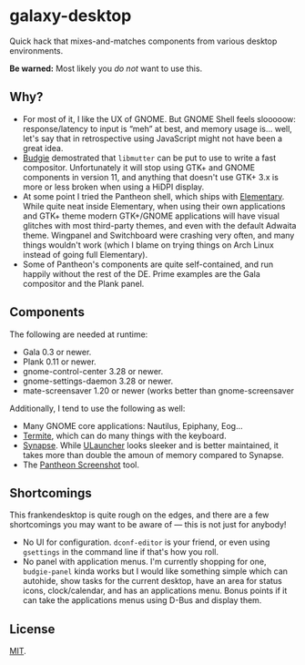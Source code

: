 galaxy-desktop
==============

Quick hack that mixes-and-matches components from various desktop
environments.

**Be warned:** Most likely you *do not* want to use this.

Why?
----

- For most of it, I like the UX of GNOME. But GNOME Shell feels slooooow:
  response/latency to input is “meh” at best, and memory usage is... well,
  let's say that in retrospective using JavaScript might not have been a
  great idea.
- [Budgie](https://github.com/budgie-desktop/budgie-desktop) demostrated that
  `libmutter` can be put to use to write a fast compositor. Unfortunately it
  will stop using GTK+ and GNOME components in version 11, and anything that
  doesn't use GTK+ 3.x is more or less broken when using a HiDPI display.
- At some point I tried the Pantheon shell, which ships with
  [Elementary](https://elementary.io/). While quite neat inside Elementary,
  when using their own applications and GTK+ theme modern GTK+/GNOME
  applications will have visual glitches with most third-party themes, and
  even with the default Adwaita theme. Wingpanel and Switchboard were crashing
  very often, and many things wouldn't work (which I blame on trying things
  on Arch Linux instead of going full Elementary).
- Some of Pantheon's components are quite self-contained, and run happily
  without the rest of the DE. Prime examples are the Gala compositor and
  the Plank panel.


Components
----------

The following are needed at runtime:

- Gala 0.3 or newer.
- Plank 0.11 or newer.
- gnome-control-center 3.28 or newer.
- gnome-settings-daemon 3.28 or newer.
- mate-screensaver 1.20 or newer (works better than gnome-screensaver

Additionally, I tend to use the following as well:

- Many GNOME core applications: Nautilus, Epiphany, Eog...
- [Termite](https://github.com/thestinger/termite/), which can do many things
  with the keyboard.
- [Synapse](https://launchpad.net/synapse-project). While
  [ULauncher](https://ulauncher.io/) looks sleeker and is better maintained,
  it takes more than double the amoun of memory compared to Synapse.
- The [Pantheon Screenshot](https://github.com/elementary/screenshot-tool)
  tool.


Shortcomings
------------

This frankendesktop is quite rough on the edges, and there are a few
shortcomings you may want to be aware of — this is not just for anybody!

- No UI for configuration. `dconf-editor` is your friend, or even using
  `gsettings` in the command line if that's how you roll.
- No panel with application menus. I'm currently shopping for one,
  `budgie-panel` kinda works but I would like something simple which can
  autohide, show tasks for the current desktop, have an area for status
  icons, clock/calendar, and has an applications menu. Bonus points if it
  can take the applications menus using D-Bus and display them.


License
-------

[MIT](COPYING).
